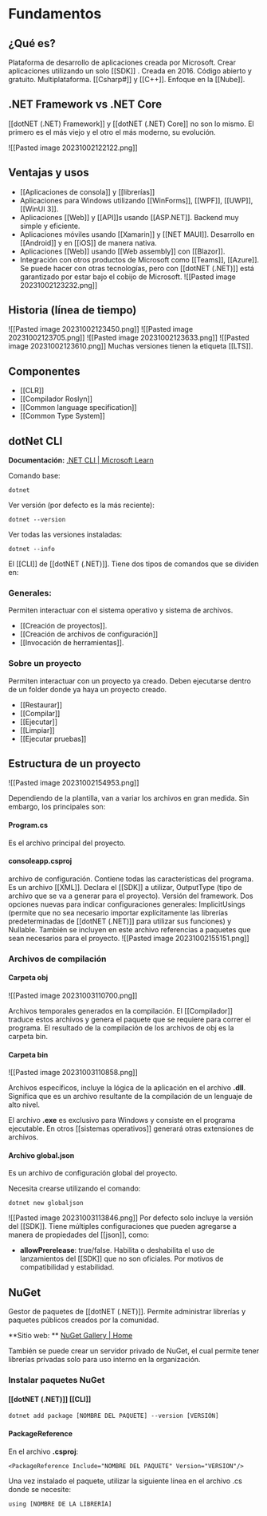 # Fundamentos
## ¿Qué es?
Plataforma de desarrollo de aplicaciones creada por Microsoft. Crear aplicaciones utilizando un solo [[SDK]] . Creada en 2016. Código abierto y gratuito. Multiplataforma. [[Csharp#]] y [[C++]]. Enfoque en la [[Nube]].

## .NET Framework vs .NET Core
[[dotNET (.NET) Framework]] y [[dotNET (.NET) Core]] no son lo mismo. El primero es el más viejo y el otro el más moderno, su evolución.
 
![[Pasted image 20231002122122.png]]
 
## Ventajas y usos
- [[Aplicaciones de consola]] y [[librerías]]
- Aplicaciones para Windows utilizando [[WinForms]], [[WPF]], [[UWP]], [[WinUI 3]].
- Aplicaciones [[Web]] y [[API]]s usando [[ASP.NET]]. Backend muy simple y eficiente. 
- Aplicaciones móviles usando [[Xamarin]] y [[NET MAUI]]. Desarrollo en [[Android]] y en [[iOS]] de manera nativa.
- Aplicaciones [[Web]] usando [[Web assembly]] con [[Blazor]].
- Integración con otros productos de Microsoft como [[Teams]], [[Azure]]. Se puede hacer con otras tecnologías, pero con [[dotNET (.NET)]] está garantizado por estar bajo el cobijo de Microsoft.
![[Pasted image 20231002123232.png]]

## Historia (línea de tiempo)
![[Pasted image 20231002123450.png]]
![[Pasted image 20231002123705.png]]
![[Pasted image 20231002123633.png]]
![[Pasted image 20231002123610.png]]
Muchas versiones tienen la etiqueta [[LTS]].

## Componentes
- [[CLR]] 
- [[Compilador Roslyn]] 
- [[Common language specification]]
- [[Common Type System]]


## dotNet CLI

**Documentación:** [.NET CLI | Microsoft Learn](https://learn.microsoft.com/en-us/dotnet/core/tools/)

Comando base:
```
dotnet 
```

Ver versión (por defecto es la más reciente):
```
dotnet --version
```

Ver todas las versiones instaladas:
```
dotnet --info
```


El [[CLI]] de [[dotNET (.NET)]]. Tiene dos tipos de comandos que se dividen en:
### Generales:
Permiten interactuar con el sistema operativo y sistema de archivos.
- [[Creación de proyectos]].
- [[Creación de archivos de configuración]]
- [[Invocación de herramientas]].
### Sobre un proyecto
Permiten interactuar con un proyecto ya creado. Deben ejecutarse dentro de un folder donde ya haya un proyecto creado.
- [[Restaurar]]
- [[Compilar]]
- [[Ejecutar]]
- [[Limpiar]]
- [[Ejecutar pruebas]]

## Estructura de un proyecto

![[Pasted image 20231002154953.png]]

Dependiendo de la plantilla, van a variar los archivos en gran medida. Sin embargo, los principales son:
#### Program.cs
Es el archivo principal del proyecto.
#### consoleapp.csproj 
archivo de configuración. Contiene todas las características del programa. Es un archivo [[XML]].  Declara el [[SDK]] a utilizar, OutputType (tipo de archivo que se va a generar para el proyecto). Versión del framework. Dos opciones nuevas para indicar configuraciones generales: ImplicitUsings (permite que no sea necesario importar explícitamente las librerías predeterminadas de [[dotNET (.NET)]] para utilizar sus funciones) y Nullable. También se incluyen en este archivo referencias a paquetes que sean necesarios para el proyecto.
![[Pasted image 20231002155151.png]]

### Archivos de compilación
#### Carpeta obj
![[Pasted image 20231003110700.png]]

Archivos temporales generados en la compilación. El [[Compilador]] traduce estos archivos y genera el paquete que se requiere para correr el programa. El resultado de la compilación de los archivos de obj es la carpeta bin.

#### Carpeta bin
![[Pasted image 20231003110858.png]]

Archivos específicos, incluye la lógica de la aplicación en el archivo **.dll**. Significa que es un archivo resultante de la compilación de un lenguaje de alto nivel. 

El archivo **.exe** es exclusivo para Windows y consiste en el programa ejecutable. En otros [[sistemas operativos]] generará otras extensiones de archivos.

#### Archivo global.json
Es un archivo de configuración global del proyecto.

Necesita crearse utilizando el comando:
```
dotnet new globaljson
```

![[Pasted image 20231003113846.png]]
Por defecto solo incluye la versión del [[SDK]]. Tiene múltiples configuraciones que pueden agregarse a manera de propiedades del [[json]], como:
- **allowPrerelease**: true/false. Habilita o deshabilita el uso de lanzamientos del [[SDK]] que no son oficiales. Por motivos de compatibilidad y estabilidad.

## NuGet

Gestor de paquetes de [[dotNET (.NET)]]. Permite administrar librerías y paquetes públicos creados por la comunidad. 

**Sitio web: ** [NuGet Gallery | Home](https://www.nuget.org/)

También se puede crear un servidor privado de NuGet, el cual permite tener librerías privadas solo para uso interno en la organización.

### Instalar paquetes NuGet
#### [[dotNET (.NET)]] [[CLI]]
```
dotnet add package [NOMBRE DEL PAQUETE] --version [VERSIÓN]
```

#### PackageReference
En el archivo **.csproj**:
```
<PackageReference Include="NOMBRE DEL PAQUETE" Version="VERSION"/>
```

Una vez instalado el paquete, utilizar la siguiente línea en el archivo .cs donde se necesite:

```
using [NOMBRE DE LA LIBRERÍA]
```
